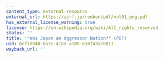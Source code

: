 ```yaml
---
content_type: external-resource
external_url: https://ajrf.jp/ronbun/pdf/vol01_eng.pdf
has_external_license_warning: true
license: https://en.wikipedia.org/wiki/All_rights_reserved
status: ''
title: '"Was Japan an Aggressor Nation?" (PDF)'
uid: 6cf7d940-ba3c-416d-a185-616f43a26011
wayback_url: ''
---
```

